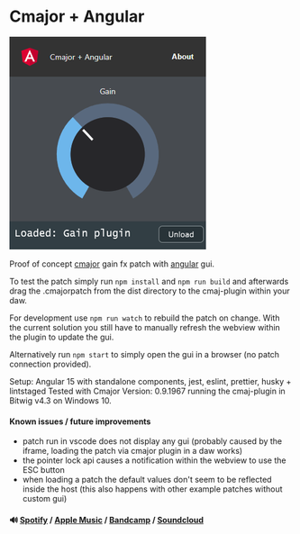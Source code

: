# Cmajor + Angular

![cmajorpatch screenshot](screenshot.png)

Proof of concept [cmajor] gain fx patch with [angular] gui.

To test the patch simply run `npm install` and `npm run build` and afterwards drag the .cmajorpatch from
the dist directory to the cmaj-plugin within your daw.

For development use `npm run watch` to rebuild the patch on change.
With the current solution you still have to manually refresh the webview within the plugin to update the gui.

Alternatively run `npm start` to simply open the gui in a browser (no patch connection provided).

Setup: Angular 15 with standalone components, jest, eslint, prettier, husky + lintstaged
Tested with Cmajor Version: 0.9.1967 running the cmaj-plugin in Bitwig v4.3 on Windows 10.

#### Known issues / future improvements

- patch run in vscode does not display any gui (probably caused by the iframe, loading the patch via cmajor plugin in a
  daw works)
- the pointer lock api causes a notification within the webview to use the ESC button
- when loading a patch the default values don't seem to be reflected inside the host (this also happens with other
  example patches without custom gui)

#### 🔊 [Spotify] / [Apple Music] / [Bandcamp] / [Soundcloud]

[cmajor]: https://github.com/SoundStacks/cmajor
[angular]: https://angular.io/
[Spotify]: https://open.spotify.com/artist/2jOQrKX3rRoZORPfFcXaYU
[Apple Music]: https://music.apple.com/us/artist/loowps/1326334750
[Bandcamp]: https://loowps.bandcamp.com
[Soundcloud]: https://soundcloud.com/loowps
